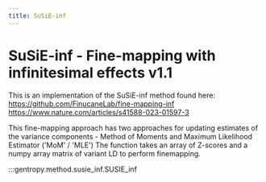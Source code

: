 ```yaml
---
title: SuSiE-inf
---
```


# SuSiE-inf - Fine-mapping with infinitesimal effects v1.1

This is an implementation of the SuSiE-inf method found here:
https://github.com/FinucaneLab/fine-mapping-inf
https://www.nature.com/articles/s41588-023-01597-3

This fine-mapping approach has two approaches for updating estimates of the variance components - Method of Moments and Maximum Likelihood Estimator ('MoM' / 'MLE')
The function takes an array of Z-scores and a numpy array matrix of variant LD to perform finemapping.

:::gentropy.method.susie_inf.SUSIE_inf
